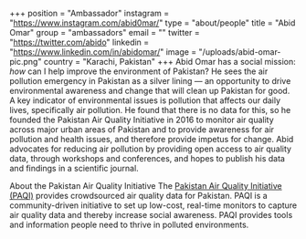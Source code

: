 +++
position = "Ambassador"
instagram = "https://www.instagram.com/abid0mar/"
type = "about/people"
title = "Abid Omar"
group = "ambassadors"
email = ""
twitter = "https://twitter.com/abido"
linkedin = "https://www.linkedin.com/in/abidomar/"
image = "/uploads/abid-omar-pic.png"
country = "Karachi, Pakistan"
+++
Abid Omar has a social mission: *how* can I help improve the environment of Pakistan? He sees the air pollution emergency in Pakistan as a silver lining — an opportunity to drive environmental awareness and change that will clean up Pakistan for good. A key indicator of environmental issues is pollution that affects our daily lives, specifically air pollution. He found that there is no data for this, so he founded the Pakistan Air Quality Initiative in 2016 to monitor air quality across major urban areas of Pakistan and to provide awareness for air pollution and health issues, and therefore provide impetus for change. Abid advocates for reducing air pollution by providing open access to air quality data, through workshops and conferences, and hopes to publish his data and findings in a scientific journal.

About the Pakistan Air Quality Initiative
The [Pakistan Air Quality  Initiative (PAQI)](https://pakairquality.com/) provides crowdsourced air quality data for Pakistan. PAQI is a community-driven initiative to set up low-cost, real-time monitors to capture air quality data and thereby increase social awareness. PAQI provides tools and information people need to thrive in polluted environments.